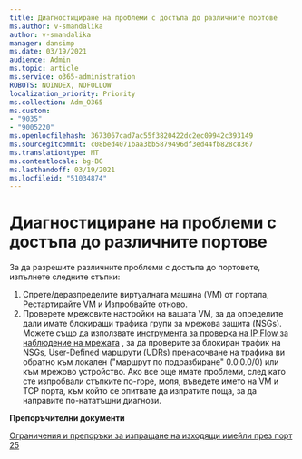 ```yaml
---
title: Диагностициране на проблеми с достъпа до различните портове
ms.author: v-smandalika
author: v-smandalika
manager: dansimp
ms.date: 03/19/2021
audience: Admin
ms.topic: article
ms.service: o365-administration
ROBOTS: NOINDEX, NOFOLLOW
localization_priority: Priority
ms.collection: Adm_O365
ms.custom:
- "9035"
- "9005220"
ms.openlocfilehash: 3673067cad7ac55f3820422dc2ec09942c393149
ms.sourcegitcommit: c08bed4071baa3bb5879496df3ed44fb828c8367
ms.translationtype: MT
ms.contentlocale: bg-BG
ms.lasthandoff: 03/19/2021
ms.locfileid: "51034874"
---
```

# <a name="diagnostics-for-different-ports-access-issues"></a>Диагностициране на проблеми с достъпа до различните портове

За да разрешите различните проблеми с достъпа до портовете, изпълнете следните стъпки:

1. Спрете/деразпределите виртуалната машина (VM) от портала, Рестартирайте VM и Изпробвайте отново. 
2. Проверете мрежовите настройки на вашата VM, за да определите дали имате блокиращи трафика групи за мрежова защита (NSGs). Можете също да използвате [инструмента за проверка на IP Flow за наблюдение на мрежата](https://docs.microsoft.com/azure/network-watcher/network-watcher-ip-flow-verify-overview?WT.mc_id=Portal-Microsoft_Azure_Support) , за да проверите за блокиран трафик на NSGs, User-Defined маршрути (UDRs) пренасочване на трафика ви обратно към локален ("маршрут по подразбиране" 0.0.0.0/0) или към мрежово устройство.
Ако все още имате проблеми, след като сте изпробвали стъпките по-горе, моля, въведете името на VM и TCP порта, към който се опитвате да изпратите поща, за да направите по-нататъшни диагнози.

**Препоръчителни документи**

[Ограничения и препоръки за изпращане на изходящи имейли през порт 25](https://docs.microsoft.com/azure/virtual-network/troubleshoot-outbound-smtp-connectivity)